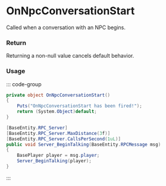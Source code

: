 # OnNpcConversationStart
<Badge type="info" text="NPC"/><Badge type="danger" text="Carbon Compatible"/><Badge type="warning" text="Oxide Compatible"/>
Called when a conversation with an NPC begins.

### Return
Returning a non-null value cancels default behavior.

### Usage
::: code-group
```csharp [Example]
private object OnNpcConversationStart()
{
	Puts("OnNpcConversationStart has been fired!");
	return (System.Object)default;
}
```
```csharp [Source — Assembly-CSharp @ NPCTalking]
[BaseEntity.RPC_Server]
[BaseEntity.RPC_Server.MaxDistance(3f)]
[BaseEntity.RPC_Server.CallsPerSecond(1uL)]
public void Server_BeginTalking(BaseEntity.RPCMessage msg)
{
	BasePlayer player = msg.player;
	Server_BeginTalking(player);
}

```
:::

